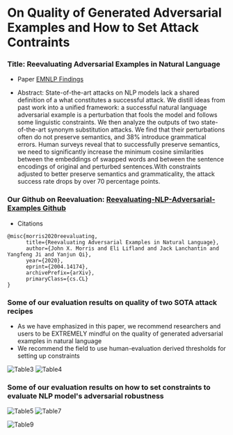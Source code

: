 On Quality of Generated Adversarial Examples and How to Set Attack Contraints
==============================================================================


### Title: Reevaluating Adversarial Examples in Natural Language

- Paper [EMNLP Findings](https://arxiv.org/abs/2004.14174)

- Abstract:  State-of-the-art attacks on NLP models lack a shared definition of a what constitutes a successful attack. We distill ideas from past work into a unified framework: a successful natural language adversarial example is a perturbation that fools the model and follows some linguistic constraints. We then analyze the outputs of two state-of-the-art synonym substitution attacks. We find that their perturbations often do not preserve semantics, and 38% introduce grammatical errors. Human surveys reveal that to successfully preserve semantics, we need to significantly increase the minimum cosine similarities between the embeddings of swapped words and between the sentence encodings of original and perturbed sentences.With constraints adjusted to better preserve semantics and grammaticality, the attack success rate drops by over 70 percentage points.


### Our Github on Reevaluation: [Reevaluating-NLP-Adversarial-Examples Github](https://github.com/QData/Reevaluating-NLP-Adversarial-Examples)


- Citations
```
@misc{morris2020reevaluating,
      title={Reevaluating Adversarial Examples in Natural Language}, 
      author={John X. Morris and Eli Lifland and Jack Lanchantin and Yangfeng Ji and Yanjun Qi},
      year={2020},
      eprint={2004.14174},
      archivePrefix={arXiv},
      primaryClass={cs.CL}
}
```


### Some of our evaluation results on quality of two SOTA attack recipes

- As we have emphasized in this paper, we recommend researchers and users to be EXTREMELY mindful on the quality of generated adversarial examples in natural language 
- We recommend the field to use human-evaluation derived thresholds for setting up constraints 


![Table3](/_static/imgs/benchmark/table3.png)
![Table4](/_static/imgs/benchmark/table4.png)


### Some of our evaluation results on how to set constraints to evaluate NLP model's adversarial robustness

![Table5](/_static/imgs/benchmark/table5-main.png)
![Table7](/_static/imgs/benchmark/table7.png)



![Table9](/_static/imgs/benchmark/table9.png)
